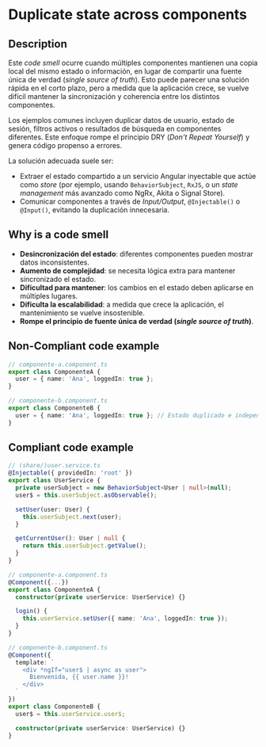 # Duplicate state across components

## Description

Este _code smell_ ocurre cuando múltiples componentes mantienen una copia local del mismo estado o información, en lugar de compartir una fuente única de verdad (_single source of truth_). Esto puede parecer una solución rápida en el corto plazo, pero a medida que la aplicación crece, se vuelve difícil mantener la sincronización y coherencia entre los distintos componentes.

Los ejemplos comunes incluyen duplicar datos de usuario, estado de sesión, filtros activos o resultados de búsqueda en componentes diferentes. Este enfoque rompe el principio DRY (_Don't Repeat Yourself_) y genera código propenso a errores.

La solución adecuada suele ser:

- Extraer el estado compartido a un servicio Angular inyectable que actúe como _store_ (por ejemplo, usando `BehaviorSubject`, `RxJS`, o un _state management_ más avanzado como NgRx, Akita o Signal Store).
- Comunicar componentes a través de _Input/Output_, `@Injectable()` o `@Input()`, evitando la duplicación innecesaria.

## Why is a code smell

- **Desincronización del estado**: diferentes componentes pueden mostrar datos inconsistentes.
- **Aumento de complejidad**: se necesita lógica extra para mantener sincronizado el estado.
- **Dificultad para mantener**: los cambios en el estado deben aplicarse en múltiples lugares.
- **Dificulta la escalabilidad**: a medida que crece la aplicación, el mantenimiento se vuelve insostenible.
- **Rompe el principio de fuente única de verdad (_single source of truth_)**.

## Non-Compliant code example

```ts
// componente-a.component.ts
export class ComponenteA {
  user = { name: 'Ana', loggedIn: true };
}

// componente-b.component.ts
export class ComponenteB {
  user = { name: 'Ana', loggedIn: true }; // Estado duplicado e independiente
}
```

## Compliant code example
```ts
// (share/)user.service.ts
@Injectable({ providedIn: 'root' })
export class UserService {
  private userSubject = new BehaviorSubject<User | null>(null);
  user$ = this.userSubject.asObservable();

  setUser(user: User) {
    this.userSubject.next(user);
  }

  getCurrentUser(): User | null {
    return this.userSubject.getValue();
  }
}
```

```ts
// componente-a.component.ts
@Component({...})
export class ComponenteA {
  constructor(private userService: UserService) {}

  login() {
    this.userService.setUser({ name: 'Ana', loggedIn: true });
  }
}
```

```ts
// componente-b.component.ts
@Component({
  template: `
    <div *ngIf="user$ | async as user">
      Bienvenida, {{ user.name }}!
    </div>
  `
})
export class ComponenteB {
  user$ = this.userService.user$;

  constructor(private userService: UserService) {}
}
```